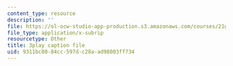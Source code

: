 ```yaml
---
content_type: resource
description: ''
file: https://ol-ocw-studio-app-production.s3.amazonaws.com/courses/21g-101-chinese-i-regular-fall-2014/9311bc8084cc597dc28aad98003ff734_fRWCYq5qxL4.srt
file_type: application/x-subrip
resourcetype: Other
title: 3play caption file
uid: 9311bc80-84cc-597d-c28a-ad98003ff734
---
```

